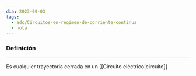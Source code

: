 ```yaml
---
dia: 2023-09-03
tags:
  - adc/Circuitos-en-regimen-de-corriente-continua
  - nota
---
```

### Definición
---
Es cualquier trayectoria cerrada en un [[Circuito eléctrico|circuito]] 